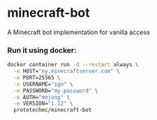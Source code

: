 # minecraft-bot

A Minecraft bot implementation for vanilla access

### Run it using docker:

```bash
docker container run -d --restart always \
  -e HOST="my.minecraftserver.com" \
  -e PORT=25565 \
  -e USERNAME="ign" \
  -e PASSWORD="my-password" \
  -e AUTH="mojang" \
  -e VERSION="1.12" \
  prototechmc/minecraft-bot
```

